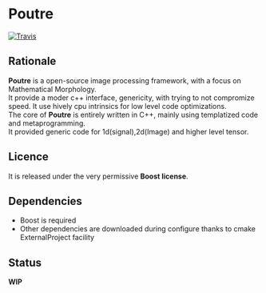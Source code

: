 Poutre
=======

[![Travis](https://travis-ci.org/ThomasRetornaz/poutre.svg?branch=master)](https://travis-ci.org/ThomasRetornaz/poutre)


## Rationale ##

__Poutre__ is a open-source image processing framework, with a focus on Mathematical Morphology.  
It provide a moder c++ interface, genericity, with trying to not compromize speed.
It use hively cpu intrinsics for low level code optimizations.  
The core of __Poutre__ is entirely written in C++, mainly using templatized code and metaprogramming.  
It provided generic code for 1d(signal),2d(Image) and higher level tensor.  

## Licence ##

It is released under the very permissive **Boost license**.

## Dependencies ##

* Boost is required
* Other dependencies are downloaded during configure thanks to cmake ExternalProject facility

## Status ##

**WIP**
